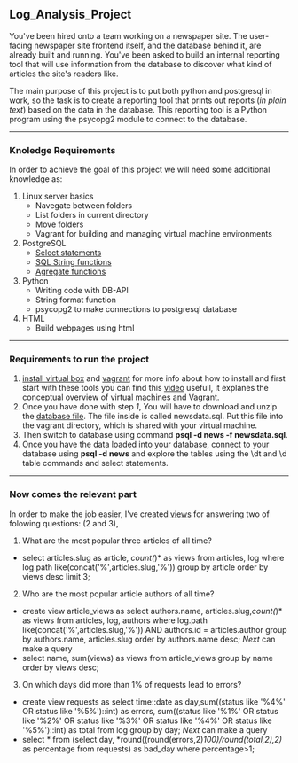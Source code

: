 ## Log_Analysis_Project
You've been hired onto a team working on a newspaper site. The user-facing newspaper site frontend itself, and the database behind it, are already built and running. You've been asked to build an internal reporting tool that will use information from the database to discover what kind of articles the site's readers like.

The main purpose of this project is to put both python and postgresql in work, so the task is to create a reporting tool that prints out reports (*in plain text*) based on the data in the database. This reporting tool is a Python program using the psycopg2 module to connect to the database.
* * *
### Knoledge Requirements
In order to achieve the goal of this project we will need some additional knowledge as:
1. Linux server basics
    * Navegate between folders
    * List folders in current directory
    * Move folders
    * Vagrant for building and managing virtual machine environments
2. PostgreSQL
    * [Select statements](https://www.postgresql.org/docs/9.5/static/sql-select.html)
    * [SQL String functions](https://www.postgresql.org/docs/9.5/static/functions-string.html)
    * [Agregate functions](https://www.postgresql.org/docs/9.5/static/functions-aggregate.html)
3. Python
    * Writing code with DB-API
    * String format function
    * psycopg2 to make connections to postgresql database
4. HTML
    * Build webpages using html
* * *    
### Requirements to run the project
1. [install virtual box](https://www.virtualbox.org/wiki/Download_Old_Builds_5_1) and [vagrant](https://www.vagrantup.com/) for more info about how to install and first start with these tools you can find this [video](https://www.youtube.com/watch?v=djnqoEO2rLc) usefull, it explanes the conceptual overview of virtual machines and Vagrant.
2. Once you have done with step *1*, You will have to download and unzip the [database file](https://d17h27t6h515a5.cloudfront.net/topher/2016/August/57b5f748_newsdata/newsdata.zip). The file inside is called newsdata.sql. Put this file into the vagrant directory, which is shared with your virtual machine.
3. Then switch to database using command **psql -d news -f newsdata.sql**.
4. Once you have the data loaded into your database, connect to your database using **psql -d news** and explore the tables using the \dt and \d table commands and select statements.
* * *
### Now comes the relevant part

In order to make the job easier, I've created [views](https://www.postgresql.org/docs/9.2/static/sql-createview.html) for answering two of folowing questions: (2 and 3),

1. What are the most popular three articles of all time? 
  * select articles.slug as article, *count(*)* as views from articles, log where log.path like(concat('%',articles.slug,'%')) group         by article order by views desc limit 3;
2. Who are the most popular article authors of all time?
  * create view article_views as select authors.name, articles.slug,*count(*)* as views from articles, log, authors where log.path           like(concat('%',articles.slug,'%')) AND authors.id = articles.author group by authors.name, articles.slug order by authors.name         desc;
  *_Next_* can make a query
  * select name, sum(views) as views from article_views group by name order by views desc;
    
3. On which days did more than 1% of requests lead to errors? 
  * create view requests as select time::date as day,sum((status like '%4%' OR status like '%5%')::int) as errors,
    sum((status like '%1%' OR status like '%2%' OR status like '%3%' OR status like '%4%' OR status like '%5%')::int) as total
    from log group by day;
  *_Next_* can make a query
  * select * from (select day, *round((round(errors,2)*100)/round(total,2),2)* as percentage from requests) 
    as bad_day where percentage>1;
    


